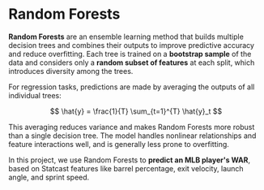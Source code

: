 # Random Forests

**Random Forests** are an ensemble learning method that builds multiple decision trees and combines their outputs to improve predictive accuracy and reduce overfitting. Each tree is trained on a **bootstrap sample** of the data and considers only a **random subset of features** at each split, which introduces diversity among the trees.

For regression tasks, predictions are made by averaging the outputs of all individual trees:

$$
\hat{y} = \frac{1}{T} \sum_{t=1}^{T} \hat{y}_t
$$

This averaging reduces variance and makes Random Forests more robust than a single decision tree. The model handles nonlinear relationships and feature interactions well, and is generally less prone to overfitting.

In this project, we use Random Forests to **predict an MLB player's WAR**, based on Statcast features like barrel percentage, exit velocity, launch angle, and sprint speed.
